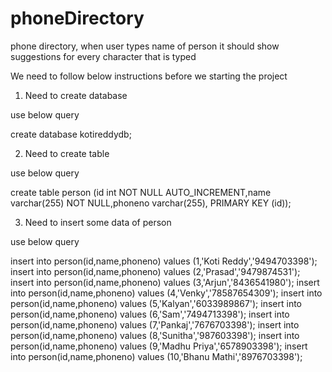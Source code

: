 # phoneDirectory
phone directory, when user types name of person it should show suggestions for every character that is typed



We need to follow below instructions before we starting the project

1.  Need to create database

use below query

create database kotireddydb;

2. Need to create table 

use below query

create table person (id int NOT NULL AUTO_INCREMENT,name varchar(255) NOT NULL,phoneno varchar(255), PRIMARY KEY (id));

3. Need to insert some data of person

use below query

insert into  person(id,name,phoneno) values (1,'Koti Reddy','9494703398');
insert into  person(id,name,phoneno) values (2,'Prasad','9479874531');
insert into  person(id,name,phoneno) values (3,'Arjun','8436541980');
insert into  person(id,name,phoneno) values (4,'Venky','78587654309');
insert into  person(id,name,phoneno) values (5,'Kalyan','6033989867');
insert into  person(id,name,phoneno) values (6,'Sam','7494713398');
insert into  person(id,name,phoneno) values (7,'Pankaj','7676703398');
insert into  person(id,name,phoneno) values (8,'Sunitha','987603398');
insert into  person(id,name,phoneno) values (9,'Madhu Priya','6578903398');
insert into  person(id,name,phoneno) values (10,'Bhanu Mathi','8976703398');




